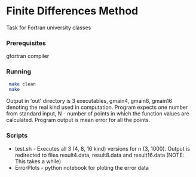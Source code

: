 # Finite Differences Method

Task for Fortran university classes

### Prerequisites

 gfortran compiler

### Running

``` bash
 make clean
 make 
```
Output in 'out' directory is 3 executables, 
	gmain4, gmain8, gmain16 denoting the real kind used in computation.
Program expects one number from standard input,
	 N - number of points in which the function values are calculated.
Program output is mean error for all the points.

### Scripts
 -  test.sh - Executes all 3 (4, 8, 16 kind) versions for n (3,  1000). 
	Output is redirected to files result4.data, result8.data and result16.data 
	(NOTE: This takes a while) 
 -  ErrorPlots - python notebook for ploting the error data 
